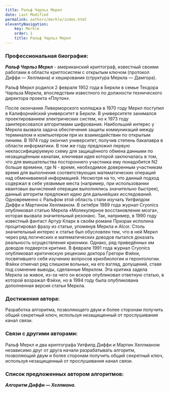 ```yaml
---
title: Ральф Чарльз Меркл
date: Last Modified
permalink: authors/merkle/index.html
eleventyNavigation:
    key: Merkle
    order: 1
    title: Ральф Чарльз Меркл
---
```


### Профессиональная биография:

***Ральф Чарльз Меркл*** - американский криптограф, известный своими работами в области криптосистем с открытым ключом (протокол Диффи — Хеллмана) и хеширования (структура Меркла — Дамгора).

Ральф Меркл родился 2 февраля 1952 года в Беркли в семье Теодора Чарльза Меркла, впоследствии известного по должности технического директора проекта «Плутон».

После окончания Ливерморского колледжа в 1970 году Меркл поступил в Калифорнийский университет в Беркли. В университете занимался проектированием электрических систем, но к 1973 году заинтересовался алгоритмами шифрования. Наибольший интерес у Меркла вызвала задача обеспечения защиты коммуникаций между терминалом и компьютером при их взаимодействии по открытым линиям. В 1974 году окончил университет, получив степень бакалавра в области информатики. В том же году предложил первую неклассифицируемую схему для защищённого обмена данными по незащищённым каналам, ключевая идея которой заключалась в том, что для вмешательства постороннего участника ему понадобится N2 больше времени, где N - время, необходимое доверенным участникам время для выполнения соответствующих математических операций над обмениваемой информацией. Несмотря на то, что данный подход содержал в себе уязвимые места (например, при использовании квантовых вычислений операции выполнялись значительно быстрее), данный алгоритм предложил идею для дальнейших исследований. Одновременно с Ральфом этой область стали изучать  Уитфилдом Диффи и Мартином Хеллманом. В октябре 1989 года журнал Cryonics опубликовал статью Меркла «Молекулярное восстановление мозга», которая вызвала значительный резонанс. Так, например, в 1990 году известный фантаст Артур Кларк в своём романе Призрак исполина процитировал фразу из статьи, упомянув Меркла и Alcor. Столь значительный интерес к статье был обусловлен тем, что в ней Меркл через ряд логических и математических доводов пытался доказать реальность осуществления крионики. Однако, ряд приведённых им доводов подвергся критике. В феврале 1991 года журнал Cryonics опубликовал критическую рецензию доктора Грегори Фэйхи, посвятившего себя изучению вопросов криобиологии и геронтологии. Фэйхи отмечал ряд слишком вольных, на его взгляд, допущений, ставя под сомнение выводы, сделанные Мерклом. Эта критика задела Меркла за живое, из-за чего он вскоре опубликовал ответную статью, в которой возражал Фэйхи, но в 1994 году была опубликована дополненная версия статьи Меркла.

### Достижения автора:

Разработка алгоритма, позволяющего двум и более сторонам получить общий секретный ключ, используя незащищенный от прослушивания канал связи.

### Связи с другими авторами:

Ральф Меркл и два криптографа Уитфилд Диффи и Мартин Хеллманом независимо друг от друга начали разрабатывать алгоритм, позволяющий двум и более сторонам получить общий секретный ключ, используя незащищенный от прослушивания канал связи.

### Список предложенных автором алгоритмов:

***Алгоритм Диффи — Хеллмана.***
